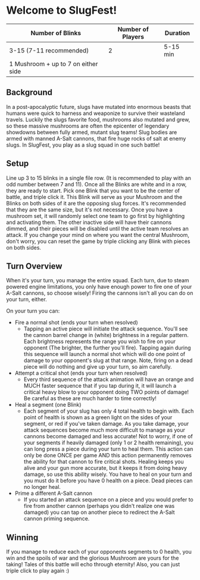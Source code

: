 # Welcome to SlugFest!

Number of Blinks | Number of Players | Duration 
------------ | ------------- | -------------
3-15 (7-11 recommended)  | 2 | 5-15 min
1 Mushroom + up to 7 on either side| 


## Background
In a post-apocalyptic future, slugs have mutated into enormous beasts that humans were quick to harness and weaponize to survive their wasteland travels. Luckily the slugs favorite food, mushrooms also mutated and grew, so these massive mushrooms are often the epicenter of legendary showdowns between fully armed, mutant slug teams! Slug bodies are armed with manned A-Salt cannons, that fire huge rocks of salt at enemy slugs. In SlugFest, you play as a slug squad in one such battle! 

## Setup
Line up 3 to 15 blinks in a single file row. (It is recommended to play with an odd number between 7 and 11). Once all the Blinks are white and in a row, they are ready to start. Pick one Blink that you want to be the center of battle, and triple click it. This Blink will serve as your Mushroom and the Blinks on both sides of it are the opposing slug forces. It's recommended that they are the same size, but it's not necessary. Once you have a mushroom set, it will randomly select one team to go first by highlighting and activating them. The other inactive side will have their cannons dimmed, and their pieces will be disabled until the active team resolves an attack. If you change your mind on where you want the central Mushroom, don't worry, you can reset the game by triple clicking any Blink with pieces on both sides.

## Turn Overview
When it's your turn, you manage the entire squad. Each turn, due to steam powered engine limitations, you only have enough power to fire one of your A-Salt cannons, so choose wisely! Firing the cannons isn't all you can do on your turn, either.

  On your turn you can:
  * Fire a normal shot (ends your turn when resolved)
    * Tapping an active piece will initiate the attack sequence. You'll see the cannon barrel change in (white) brightness in a regular pattern. Each brightness represents the range you wish to fire on your opponent (The brighter, the further you'll fire). Tapping again during this sequence will launch a  normal shot which will do one point of damage to your opponent's slug at that range. Note, firing on a dead piece will do nothing and give up your turn, so aim carefully.
  * Attempt a critical shot (ends your turn when resolved)
    * Every third sequence of the attack animation will have an orange and MUCH faster sequence that if you tap during it, it will launch a critical heavy blow to your opponent doing TWO points of damage! Be careful as these are much harder to time correctly!
  * Heal a segment (one Blink)
    * Each segment of your slug has only 4 total health to begin with. Each point of health is shown as a green light on the sides of your segment, or red if you've taken damage. As you take damage, your attack sequences become much more difficult to manage as your cannons become damaged and less accurate! Not to worry, if one of your segments if heavily damaged (only 1 or 2 health remaining), you can long press a piece during your turn to heal them. This action can only be done ONCE per game AND this action permanently removes the ability for that cannon to fire critical shots. Healing keeps you alive and your gun more accurate, but it keeps it from doing heavy damage, so use this ability wisely. You have to heal on your turn and you must do it before you have 0 health on a piece. Dead pieces can no longer heal.
  * Prime a different A-Salt cannon
    * If you started an attack sequence on a piece and you would prefer to fire from another cannon (perhaps you didn't realize one was damaged) you can tap on another piece to  redirect the A-Salt cannon priming sequence.
    
## Winning
If you manage to reduce each of your opponents segments to 0 health, you win and the spoils of war and the glorious Mushroom are yours for the taking! Tales of this battle will echo through eternity! Also, you can just triple click to play again :) 
